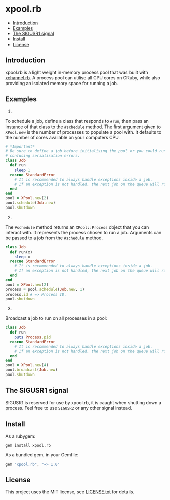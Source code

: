 # xpool.rb

* [Introduction](#introduction)
* [Examples](#examples)
* [The SIGUSR1 signal](#SIGUSR1)
* [Install](#install)
* [License](#license)

## <a id='introduction'>Introduction</a>

xpool.rb is a light weight in-memory process pool that was built with [xchannel.rb](https://github.com/r-obert/xchannel.rb).  A process pool can utilise all CPU cores on CRuby, while also providing an isolated memory space for running a job.  

## <a id='examples'>Examples</a>

1.

To schedule a job, define a class that responds to `#run`, then pass an instance
of that class to the `#schedule` method. The first argument given to `XPool.new` is 
the number of processes to populate a pool with. It defaults to the number of cores 
available on your computers CPU.

```ruby
# *Important*
# Be sure to define a job before initialising the pool or you could run into
# confusing serialisation errors.
class Job
  def run
    sleep 1
  rescue StandardError
    # It is recommended to always handle exceptions inside a job.
    # If an exception is not handled, the next job on the queue will run.
  end
end
pool = XPool.new(2)
pool.schedule(Job.new)
pool.shutdown
```

2.

The `#schedule` method returns an `XPool::Process` object that you can interact
with. It represents the process chosen to run a job. Arguments can be passed to a job
from the `#schedule` method.

```ruby
class Job
  def run(x)
    sleep x
  rescue StandardError
    # It is recommended to always handle exceptions inside a job.
    # If an exception is not handled, the next job on the queue will run.
  end
end
pool = XPool.new(2)
process = pool.schedule(Job.new, 1)
process.id # => Process ID.
pool.shutdown
```

3.

Broadcast a job to run on all processes in a pool:

```ruby
class Job
  def run
    puts Process.pid
  rescue StandardError
    # It is recommended to always handle exceptions inside a job.
    # If an exception is not handled, the next job on the queue will run.
  end
end
pool = XPool.new(4)
pool.broadcast(Job.new)
pool.shutdown
```

## <a id='SIGUSR1'>The SIGUSR1 signal</a>

SIGUSR1 is reserved for use by xpool.rb, it is caught when shutting down a process.
Feel free to use `SIGUSR2` or any other signal instead.

## <a id="install">Install</a>

As a rubygem:

    gem install xpool.rb

As a bundled gem, in your Gemfile:

```ruby
gem "xpool.rb", "~> 1.0"
```

## <a id="license">License</a>

This project uses the MIT license, see [LICENSE.txt](./LICENSE.txt) for details.
